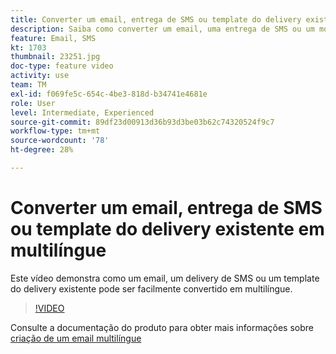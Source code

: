 ```yaml
---
title: Converter um email, entrega de SMS ou template do delivery existente em multilíngue
description: Saiba como converter um email, uma entrega de SMS ou um modelo de entrega existente multilíngue.
feature: Email, SMS
kt: 1703
thumbnail: 23251.jpg
doc-type: feature video
activity: use
team: TM
exl-id: f069fe5c-654c-4be3-818d-b34741e4681e
role: User
level: Intermediate, Experienced
source-git-commit: 89df23d00913d36b93d3be03b62c74320524f9c7
workflow-type: tm+mt
source-wordcount: '78'
ht-degree: 28%

---
```


# Converter um email, entrega de SMS ou template do delivery existente em multilíngue

Este vídeo demonstra como um email, um delivery de SMS ou um template do delivery existente pode ser facilmente convertido em multilíngue.

>[!VIDEO](https://video.tv.adobe.com/v/23251?quality=12&learn=on)

Consulte a documentação do produto para obter mais informações sobre [criação de um email multilíngue](https://experienceleague.adobe.com/docs/campaign-standard/using/communication-channels/email-messages/creating-a-multilingual-email.html?lang=en)

